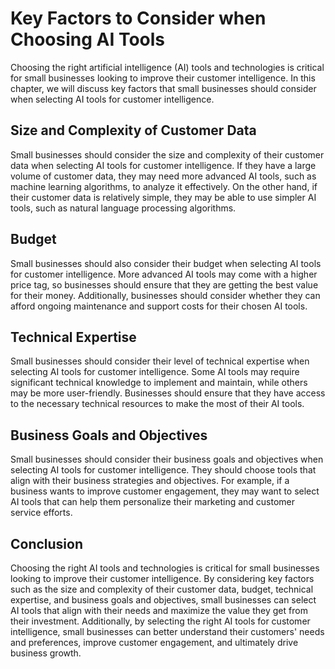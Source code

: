 Key Factors to Consider when Choosing AI Tools
================================================================================================================================================

Choosing the right artificial intelligence (AI) tools and technologies is critical for small businesses looking to improve their customer intelligence. In this chapter, we will discuss key factors that small businesses should consider when selecting AI tools for customer intelligence.

Size and Complexity of Customer Data
------------------------------------

Small businesses should consider the size and complexity of their customer data when selecting AI tools for customer intelligence. If they have a large volume of customer data, they may need more advanced AI tools, such as machine learning algorithms, to analyze it effectively. On the other hand, if their customer data is relatively simple, they may be able to use simpler AI tools, such as natural language processing algorithms.

Budget
------

Small businesses should also consider their budget when selecting AI tools for customer intelligence. More advanced AI tools may come with a higher price tag, so businesses should ensure that they are getting the best value for their money. Additionally, businesses should consider whether they can afford ongoing maintenance and support costs for their chosen AI tools.

Technical Expertise
-------------------

Small businesses should consider their level of technical expertise when selecting AI tools for customer intelligence. Some AI tools may require significant technical knowledge to implement and maintain, while others may be more user-friendly. Businesses should ensure that they have access to the necessary technical resources to make the most of their AI tools.

Business Goals and Objectives
-----------------------------

Small businesses should consider their business goals and objectives when selecting AI tools for customer intelligence. They should choose tools that align with their business strategies and objectives. For example, if a business wants to improve customer engagement, they may want to select AI tools that can help them personalize their marketing and customer service efforts.

Conclusion
----------

Choosing the right AI tools and technologies is critical for small businesses looking to improve their customer intelligence. By considering key factors such as the size and complexity of their customer data, budget, technical expertise, and business goals and objectives, small businesses can select AI tools that align with their needs and maximize the value they get from their investment. Additionally, by selecting the right AI tools for customer intelligence, small businesses can better understand their customers' needs and preferences, improve customer engagement, and ultimately drive business growth.
